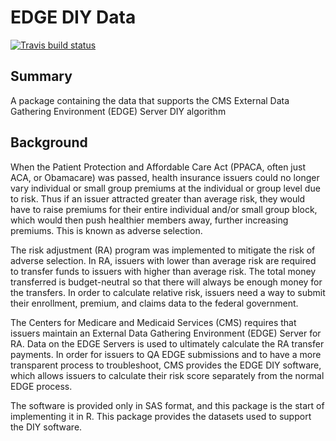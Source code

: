 # EDGE DIY Data

<!-- badges: start -->
[![Travis build status](https://travis-ci.org/arcticondor/edgedata.svg?branch=master)](https://travis-ci.org/ArctiCondor/edgedata)
<!-- badges: end -->

## Summary

A package containing the data that supports the CMS External Data Gathering Environment (EDGE) Server DIY algorithm

## Background

When the Patient Protection and Affordable Care Act (PPACA, often just ACA, or Obamacare) was passed, health insurance issuers could no longer vary individual or small group premiums at the individual or group level due to risk. Thus if an issuer attracted greater than average risk, they would have to raise premiums for their entire individual and/or small group block, which would then push healthier members away, further increasing premiums. This is known as adverse selection.

The risk adjustment (RA) program was implemented to mitigate the risk of adverse selection. In RA, issuers with lower than average risk are required to transfer funds to issuers with higher than average risk. The total money transferred is budget-neutral so that there will always be enough money for the transfers. In order to calculate relative risk, issuers need a way to submit their enrollment, premium, and claims data to the federal government.

The Centers for Medicare and Medicaid Services (CMS) requires that issuers maintain an External Data Gathering Environment (EDGE) Server for RA. Data on the EDGE Servers is used to ultimately calculate the RA transfer payments. In order for issuers to QA EDGE submissions and to have a more transparent process to troubleshoot, CMS provides the EDGE DIY software, which allows issuers to calculate their risk score separately from the normal EDGE process.

The software is provided only in SAS format, and this package is the start of implementing it in R. This package provides the datasets used to support the DIY software.
